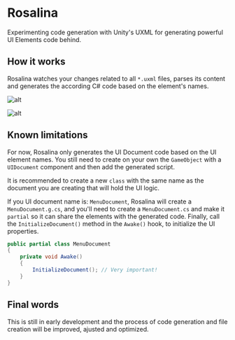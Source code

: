 # Rosalina
Experimenting code generation with Unity's UXML for generating powerful UI Elements code behind.

## How it works

Rosalina watches your changes related to all `*.uxml` files, parses its content and generates the according C# code based on the element's names.

![alt](https://github.com/Eastrall/Rosalina/blob/main/docs/rosalina-code-gen.png?raw=true)

![alt](https://i.gyazo.com/291ca8702846fcff5c2a53ba4c766536.gif)

## Known limitations

For now, Rosalina only generates the UI Document code based on the UI element names. You still need to create on your own the `GameObject` with a `UIDocument` component and then add the generated script.

It is recommended to create a new `class` with the same name as the document you are creating that will hold the UI logic. 

If you UI document name is: `MenuDocument`, Rosalina will create a `MenuDocument.g.cs`, and you'll need to create a `MenuDocument.cs` and make it `partial` so it can share the elements with the generated code.
Finally, call the `InitializeDocument()` method in the `Awake()` hook, to initialize the UI properties.

```csharp
public partial class MenuDocument
{
    private void Awake()
    {
        InitializeDocument(); // Very important!
    }
}
```

## Final words

This is still in early development and the process of code generation and file creation will be improved, ajusted and optimized.
